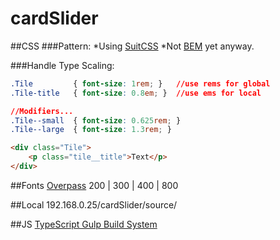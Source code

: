 # cardSlider

##CSS
###Pattern:
*Using [SuitCSS](https://suitcss.github.io/)
*Not [BEM](https://css-tricks.com/bem-101/) yet anyway.

###Handle Type Scaling:
```css
.Tile         { font-size: 1rem; }   //use rems for global
.Tile-title   { font-size: 0.8em; }  //use ems for local

//Modifiers...
.Tile--small  { font-size: 0.625rem; }
.Tile--large  { font-size: 1.3rem; }
```
```html
<div class="Tile">
    <p class="tile__title">Text</p>
</div>
```

##Fonts
[Overpass](https://fonts.google.com/specimen/Overpass?selection.family=Overpass:200,300,400,800)
200 | 300 | 400 | 800

##Local
192.168.0.25/cardSlider/source/

##JS
[TypeScript Gulp Build System](https://www.typescriptlang.org/docs/handbook/gulp.html)